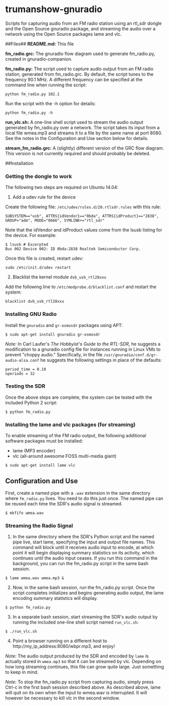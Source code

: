 # trumanshow-gnuradio
Scripts for capturing audio from an FM radio station using an rtl_sdr dongle and the Open Source gnuradio package, and streaming the audio over a network using the Open Source packages lame and vlc.

##Files##
**README.md:** This file

**fm_radio.grc:** The gnuradio flow diagram used to generate fm_radio.py, created in gnuradio-companion.

**fm_radio.py:** The script used to capture audio output from an FM radio station, generated from fm_radio.grc. By default, the script tunes to the frequency 90.1 MHz. A different frequency can be specified at the command line when running the script:

```python fm_radio.py 102.1```

Run the script with the -h option for details:

```python fm_radio.py -h```

**run_vlc.sh:** A one-line shell script used to stream the audio output generated by fm_radio.py over a network. The script takes its input from a local file wmea.mp3 and streams it to a file by the same name at port 8080. See the notes in the Configuration and Use section below for details.

**stream_fm_radio.grc:** A (slightly) different version of the GRC flow diagram. This version is not currently required and should probably be deleted.

##Installation

### Getting the dongle to work
The following two steps are required on Ubuntu 14.04:

1) Add a udev rule for the device

Create the following file: ```/etc/udev/rules.d/20.rtlsdr.rules``` with this rule:
```
SUBSYSTEM=="usb", ATTRS{idVendor}=="0bda", ATTRS{idProduct}=="2838", GROUP="adm", MODE="0666", SYMLINK+="rtl_sdr"
```
Note that the idVendor and idProduct values come from the lsusb listing for the device. For example:
```
$ lsusb # Excerpted
Bus 002 Device 002: ID 0bda:2838 Realtek Semiconductor Corp.
```
Once this file is created, restart udev:
```
sudo /etc/init.d/udev restart
```
2) Blacklist the kernel module ```dvb_usb_rtl28xxu``` 

Add the following line to ```/etc/modprobe.d/blacklist.conf``` and restart the system:
```
blacklist dvb_usb_rtl28xxu
``` 

### Installing GNU Radio 
Install the ```gnuradio``` and ```gr-osmosdr``` packages using APT: 

```$ sudo apt-get install gnuradio gr-osmosdr```

*Note:* In Carl Laufer's *The Hobbyist's Guide to the RTL-SDR*, he suggests a modification to a gnuradio config file for instances running in Linux VMs to prevent "choppy audio." Specifically, in the file ```/usr/gnuradio/conf.d/gr-audio-alsa.conf``` he suggests the following settings in place of the defaults:

```
period_time = 0.10
nperiods = 32
```

### Testing the SDR 
Once the above steps are complete, the system can be tested with the included Python 2 script:

 ```$ python fm_radio.py```

### Installing the lame and vlc packages (for streaming)

To enable streaming of the FM radio output, the following additional software packages must be installed:
* lame (MP3 encoder)
* vlc (all-around awesome FOSS multi-media giant)

```$ sudo apt-get install lame vlc```

## Configuration and Use

First, create a named pipe with a ```.wav``` extension in the same directory where ```fm_radio.py``` lives. You need to do this just once. The named pipe can be reused each time the SDR's audio signal is streamed.

```$ mkfifo wmea.wav```

### Streaming the Radio Signal

1) In the same directory where the SDR's Python script and the named pipe live, start lame, specifying the input and output file names. This command will block until it receives audio input to encode, at which point it will begin displaying summary statistics on its activity, which continues until the audio input ceases. If you run this command in the background, you can run the fm_radio.py script in the same bash session.

```$ lame wmea.wav wmea.mp3 &```

2) Now, in the same bash session, run the fm_radio.py script. Once the script completes initializes and begins generating audio output, the lame encoding summary statistics will display.

```$ python fm_radio.py```

3) In a separate bash session, start streaming the SDR's audio output by running the included one-line shell script named ```run_vlc.sh```:

```$ ./run_vlc.sh``` 

4) Point a browser running on a different host to http://my_ip_address:8080/wbpr.mp3, and enjoy!

*Note:* The audio output produced by the SDR and encoded by ```lame``` is actually stored in ```wmea.mp3``` so that it can be streamed by vlc. Depending on how long streaming continues, this file can grow quite large. Just something to keep in mind.

*Note:* To stop the fm_radio.py script from capturing audio, simply press Ctrl-c in the first bash session described above. As described above, lame will quit on its own when the input to wmea.wav is interrupted. It will however be necessary to kill vlc in the second window.